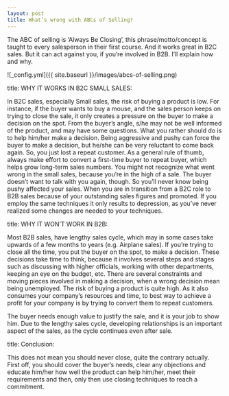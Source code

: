 ```yaml
---
layout: post
title: What’s wrong with ABCs of Selling?
---
```


The ABC of selling is ‘Always Be Closing’, this phrase/motto/concept is taught to
every salesperson in their first course. And it works great in B2C sales.
But it can act against you, if you’re involved in B2B. I’ll explain how and why.

![_config.yml]({{ site.baseurl }}/images/abcs-of-selling.png)

title: WHY IT WORKS IN B2C SMALL SALES:

In B2C sales, especially Small sales, the risk of buying a product is low. For instance, if the buyer wants to buy a mouse, and the sales person keeps on trying to close the sale, it only creates a pressure on the buyer to make a decision on the spot. From the buyer’s angle, s/he may not be well informed of the product, and may have some questions. What you rather should do is to help him/her make a decision. Being aggressive and pushy can force the buyer to make a decision, but he/she can be very reluctant to come back again. So, you just lost a repeat customer. As a general rule of thumb, always make effort to convert a first-time buyer to repeat buyer, which helps grow long-term sales numbers. You might not recognize what went wrong in the small sales, because you’re in the high of a sale. The buyer doesn’t want to talk with you again, though. So you’ll never know being pushy affected your sales. When you are in transition from a B2C role to B2B sales because of your outstanding sales figures and promoted. If you employ the same techniques it only results to depression, as you’ve never realized some changes are needed to your techniques.

title: WHY IT WON’T WORK IN B2B:

Most B2B sales, have lengthy sales cycle, which may in some cases take upwards of a few months to years (e.g. Airplane sales). If you’re trying to close all the time, you put the buyer on the spot, to make a decision. These decisions take time to think, because it involves several steps and stages such as discussing with higher officials, working with other departments, keeping an eye on the budget, etc. There are several constraints and moving pieces involved in making a decision, when a wrong decision mean being unemployed. The risk of buying a product is quite high. As it also consumes your company’s resources and time, to best way to achieve a profit for your company is by trying to convert them to repeat customers.

The buyer needs enough value to justify the sale, and it is your job to show him. Due to the lengthy sales cycle, developing relationships is an important aspect of the sales, as the cycle continues even after sale.

title: Conclusion:

This does not mean you should never close, quite the contrary actually. First off, you should cover the buyer’s needs, clear any objections and educate him/her how well the product can help him/her, meet their requirements and then, only then use closing techniques to reach a commitment.


